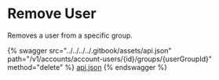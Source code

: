 # Remove User

Removes a user from a specific group.

{% swagger src="../../../../.gitbook/assets/api.json" path="/v1/accounts/account-users/{id}/groups/{userGroupId}" method="delete" %}
[api.json](../../../../.gitbook/assets/api.json)
{% endswagger %}
